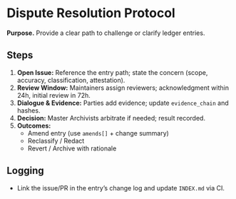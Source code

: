 # Dispute Resolution Protocol

**Purpose.** Provide a clear path to challenge or clarify ledger entries.

## Steps
1) **Open Issue:** Reference the entry path; state the concern (scope, accuracy, classification, attestation).  
2) **Review Window:** Maintainers assign reviewers; acknowledgment within 24h, initial review in 72h.  
3) **Dialogue & Evidence:** Parties add evidence; update `evidence_chain` and hashes.  
4) **Decision:** Master Archivists arbitrate if needed; result recorded.  
5) **Outcomes:**  
   - Amend entry (use `amends[]` + change summary)  
   - Reclassify / Redact  
   - Revert / Archive with rationale

## Logging
- Link the issue/PR in the entry’s change log and update `INDEX.md` via CI.
